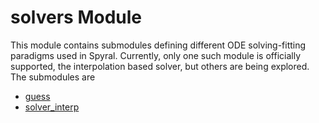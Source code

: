 # solvers Module

This module contains submodules defining different ODE solving-fitting paradigms used in Spyral. Currently, only one such module is officially supported, the interpolation based solver, but others are being explored. The submodules are

- [guess](guess.md)
- [solver_interp](solver_interp.md)
